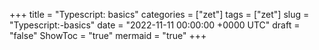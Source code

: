 +++
title = "Typescript: basics"
categories = ["zet"]
tags = ["zet"]
slug = "Typescript:-basics"
date = "2022-11-11 00:00:00 +0000 UTC"
draft = "false"
ShowToc = "true"
mermaid = "true"
+++

